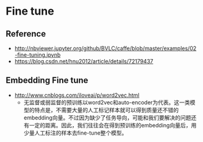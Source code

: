 
# Fine tune

## Reference
+ http://nbviewer.jupyter.org/github/BVLC/caffe/blob/master/examples/02-fine-tuning.ipynb
+ https://blog.csdn.net/hnu2012/article/details/72179437

## Embedding Fine tune
- http://www.cnblogs.com/iloveai/p/word2vec.html
	- 无监督或弱监督的预训练以word2vec和auto-encoder为代表。这一类模型的特点是，不需要大量的人工标记样本就可以得到质量还不错的embedding向量。不过因为缺少了任务导向，可能和我们要解决的问题还有一定的距离。因此，我们往往会在得到预训练的embedding向量后，用少量人工标注的样本去fine-tune整个模型。

